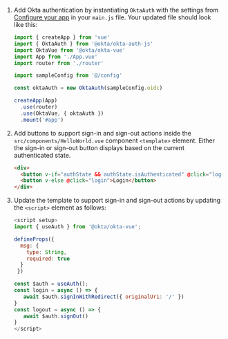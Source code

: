 1. Add Okta authentication by instantiating `OktaAuth` with the settings from [Configure your app](#configure-your-app) in your `main.js` file. Your updated file should look like this:

   ```js
   import { createApp } from 'vue'
   import { OktaAuth } from '@okta/okta-auth-js'
   import OktaVue from '@okta/okta-vue'
   import App from './App.vue'
   import router from './router'

   import sampleConfig from '@/config'

   const oktaAuth = new OktaAuth(sampleConfig.oidc)

   createApp(App)
     .use(router)
     .use(OktaVue, { oktaAuth })
     .mount('#app')
   ```

2. Add buttons to support sign-in and sign-out actions inside the `src/components/HelloWorld.vue` component `<template>` element. Either the sign-in or sign-out button displays based on the current authenticated state.

   ```html
   <div>
     <button v-if="authState && authState.isAuthenticated" @click="logout">Logout</button>
     <button v-else @click="login">Login</button>
   </div>
   ```

3. Update the template to support sign-in and sign-out actions by updating the `<script>` element as follows:

   ```js
   <script setup>
   import { useAuth } from '@okta/okta-vue';

   defineProps({
     msg: {
       type: String,
       required: true
     }
    })

   const $auth = useAuth();
   const login = async () => {
      await $auth.signInWithRedirect({ originalUri: '/' })
   }
   const logout = async () => {
      await $auth.signOut()
   }
   </script>
   ```
